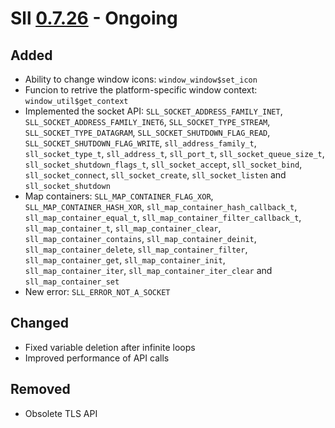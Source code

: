 # Sll [0.7.26] - Ongoing

## Added

- Ability to change window icons: `window_window$set_icon`
- Funcion to retrive the platform-specific window context: `window_util$get_context`
- Implemented the socket API: `SLL_SOCKET_ADDRESS_FAMILY_INET`, `SLL_SOCKET_ADDRESS_FAMILY_INET6`, `SLL_SOCKET_TYPE_STREAM`, `SLL_SOCKET_TYPE_DATAGRAM`, `SLL_SOCKET_SHUTDOWN_FLAG_READ`, `SLL_SOCKET_SHUTDOWN_FLAG_WRITE`, `sll_address_family_t`, `sll_socket_type_t`, `sll_address_t`, `sll_port_t`, `sll_socket_queue_size_t`, `sll_socket_shutdown_flags_t`, `sll_socket_accept`, `sll_socket_bind`, `sll_socket_connect`, `sll_socket_create`, `sll_socket_listen` and `sll_socket_shutdown`
- Map containers: `SLL_MAP_CONTAINER_FLAG_XOR`, `SLL_MAP_CONTAINER_HASH_XOR`, `sll_map_container_hash_callback_t`, `sll_map_container_equal_t`, `sll_map_container_filter_callback_t`, `sll_map_container_t`, `sll_map_container_clear`, `sll_map_container_contains`, `sll_map_container_deinit`, `sll_map_container_delete`, `sll_map_container_filter`, `sll_map_container_get`, `sll_map_container_init`, `sll_map_container_iter`, `sll_map_container_iter_clear` and `sll_map_container_set`
- New error: `SLL_ERROR_NOT_A_SOCKET`

## Changed

- Fixed variable deletion after infinite loops
- Improved performance of API calls

## Removed

- Obsolete TLS API

[0.7.26]: https://github.com/sl-lang/sll/compare/sll-v0.7.25...main
